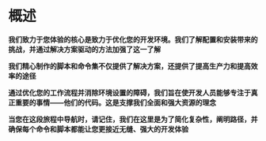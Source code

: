 # 概述


**我们致力于您体验的核心是致力于优化您的开发环境。我们了解配置和安装带来的挑战，并通过解决方案驱动的方法加强了这一了解**

**我们精心制作的脚本和命令集不仅提供了解决方案，还提供了提高生产力和提高效率的途径**

**通过优化您的工作流程并消除环境设置的障碍，我们旨在使开发人员能够专注于真正重要的事情——他们的代码。这是支撑我们全面和强大资源的理念**

**当您在这段旅程中导航时，请记住，我们在这里是为了简化复杂性，阐明路径，并确保每个命令和脚本都能让您更接近无缝、强大的开发体验**